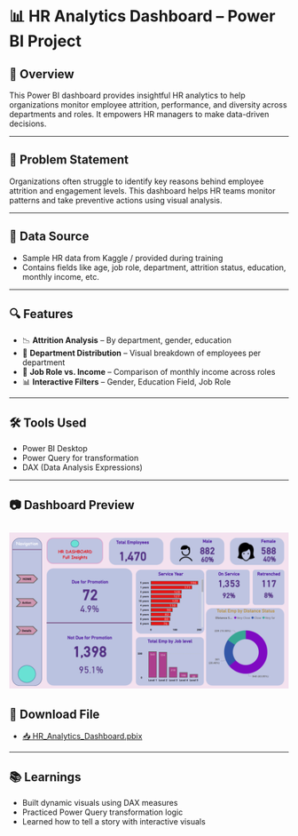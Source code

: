 # 📊 HR Analytics Dashboard – Power BI Project

## 📌 Overview
This Power BI dashboard provides insightful HR analytics to help organizations monitor employee attrition, performance, and diversity across departments and roles. It empowers HR managers to make data-driven decisions.

---

## 🧠 Problem Statement
Organizations often struggle to identify key reasons behind employee attrition and engagement levels. This dashboard helps HR teams monitor patterns and take preventive actions using visual analysis.

---

## 🔄 Data Source
- Sample HR data from Kaggle / provided during training
- Contains fields like age, job role, department, attrition status, education, monthly income, etc.

---

## 🔍 Features

- 📉 **Attrition Analysis** – By department, gender, education
- 🏢 **Department Distribution** – Visual breakdown of employees per department
- 💼 **Job Role vs. Income** – Comparison of monthly income across roles
- 📊 **Interactive Filters** – Gender, Education Field, Job Role

---

## 🛠️ Tools Used

- Power BI Desktop
- Power Query for transformation
- DAX (Data Analysis Expressions)

---

## 📷 Dashboard Preview

![HR Dashboard](hr_dashboard.png)
---

## 📁 Download File

- [📥 HR_Analytics_Dashboard.pbix](https://github.com/Sanjayr1904/hr-analytics-dashboard/raw/main/HR_Analytics_Dashboard.pbix)

---

## 📚 Learnings

- Built dynamic visuals using DAX measures
- Practiced Power Query transformation logic
- Learned how to tell a story with interactive visuals
